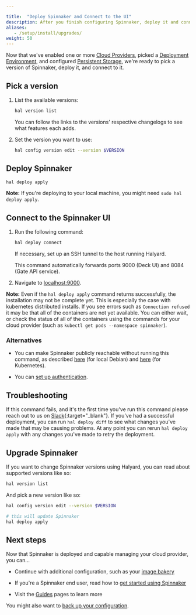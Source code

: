 ```yaml
---

title:  "Deploy Spinnaker and Connect to the UI"
description: After you finish configuring Spinnaker, deploy it and connect to the Deck, the Spinnaker UI.
aliases: 
   - /setup/install/upgrades/
weight: 50
---
```


Now that we've enabled one or more [Cloud Providers](/docs/setup/providers/), picked a [Deployment Environment](/docs/setup/install/environment/), and configured
[Persistent Storage](/docs/setup/install/storage/), we're ready to pick a version of Spinnaker, deploy it, and connect to it.

## Pick a version

1. List the available versions:

   ```bash
   hal version list
   ```

   You can follow the links to the versions' respective changelogs to see what
   features each adds.

1. Set the version you want to use:

   ```bash
   hal config version edit --version $VERSION
   ```

## Deploy Spinnaker

```bash
hal deploy apply
```

__Note:__ If you're deploying to your local machine, you might need `sudo hal
deploy apply`.


## Connect to the Spinnaker UI

1. Run the following command:

   ```bash
   hal deploy connect
   ```

   If necessary, set up an SSH tunnel to the host running Halyard.

   This  command automatically forwards ports 9000 (Deck UI) and 8084 (Gate API
     service).

1. Navigate to [localhost:9000](localhost:9000).


__Note:__ Even if the `hal deploy apply` command returns successfully, the 
installation may not be complete yet. This is especially the case with 
kubernetes distributed installs. If you see errors such as `Connection refused`
it may be that all of the containers are not yet available. You can either wait, 
or check the status of all of the containers using the commands for your cloud
provider (such as `kubectl get pods --namespace spinnaker`).


### Alternatives

* You can make Spinnaker publicly reachable without running this command,
as described
[here](/docs/setup/quickstart/faq//#i-want-to-expose-localdebian-spinnaker-on-a-public-ip-address-but-it-always-binds-to-localhost)
(for local Debian) and
[here](/docs/setup/quickstart/faq/#i-want-to-expose-the-distributed-kubernetes-hosted-spinnaker-publicly)
(for Kubernetes).

* You can [set up authentication](/docs/setup/security/authentication/).

## Troubleshooting

If this command fails, and it's the first time you've run this command please
reach out to us on [Slack](http://join.spinnaker.io){:target="\_blank"}.
If you've had a successful deployment, you can run `hal deploy diff` to see what
changes you've made that may be causing problems. At any point you can rerun
`hal deploy apply` with any changes you've made to retry the deployment.

## Upgrade Spinnaker

If you want to change Spinnaker versions using Halyard, you can read about
supported versions like so:

```bash
hal version list
```

And pick a new version like so:

```bash
hal config version edit --version $VERSION

# this will update Spinnaker
hal deploy apply
```

## Next steps

Now that Spinnaker is deployed and capable managing your cloud provider, you
can...

* Continue with additional configuration, such as your [image
bakery](/docs/setup/bakery/)

* If you're a Spinnaker end user, read how to [get started using
Spinnaker](/guides/user/get-started)

* Visit the [Guides](/guides/) pages to learn more

You might also want to [back up your configuration](/docs/setup/install/backups/).

